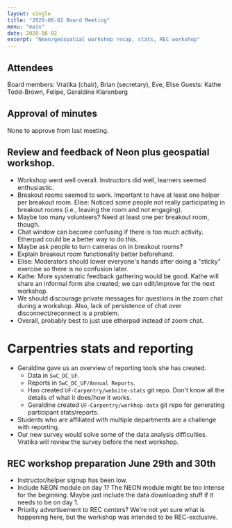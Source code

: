 ```yaml
---
layout: single
title: "2020-06-02 Board Meeting"
menu: "main"
date: 2020-06-02
excerpt: "Neon/geospatial workshop recap, stats, REC workshop"
---
```


## Attendees
Board members: Vratika (chair), Brian (secretary), Eve, Elise
Guests: Kathe Todd-Brown, Felipe, Geraldine Klarenberg

## Approval of minutes
None to approve from last meeting.

## Review and feedback of Neon plus geospatial workshop.
* Workshop went well overall.  Instructors did well, learners seemed enthusiastic.
* Breakout rooms seemed to work.  Important to have at least one helper per breakout room.  Elise: Noticed some people not really participating in breakout rooms (i.e., leaving the room and not engaging).
* Maybe too many volunteers?  Need at least one per breakout room, though.
* Chat window can become confusing if there is too much activity.  Etherpad could be a better way to do this.
* Maybe ask people to turn cameras on in breakout rooms?
* Explain breakout room functionality better beforehand.
* Elise: Moderators should lower everyone's hands after doing a "sticky" exercise so there is no confusion later.
* Kathe: More systematic feedback gathering would be good.  Kathe will share an informal form she created; we can edit/improve for the next workshop.
* We should discourage private messages for questions in the zoom chat during a workshop.  Also, lack of persistence of chat over disconnect/reconnect is a problem.
* Overall, probably best to just use etherpad instead of zoom chat.

# Carpentries stats and reporting
* Geraldine gave us an overview of reporting tools she has created.
	* Data in `SwC_DC_UF`.
	* Reports in `SwC_DC_UF/Annual Reports`.
	* Hao created `UF-Carpentry/website-stats` git repo.  Don't know all the details of what it does/how it works.
	* Geraldine created `UF-Carpentry/workhop-data` git repo for generating participant stats/reports.
* Students who are affiliated with multiple departments are a challenge with reporting.
* Our new survey would solve some of the data analysis difficulties.  Vratika will review the survey before the next workshop.

## REC workshop preparation June 29th and 30th
* Instructor/helper signup has been low.
* Include NEON module on day 1?  The NEON module might be too intense for the beginning.  Maybe just include the data downloading stuff if it needs to be on day 1.
* Priority advertisement to REC centers?  We're not yet sure what is happening here, but the workshop was intended to be REC-exclusive.

